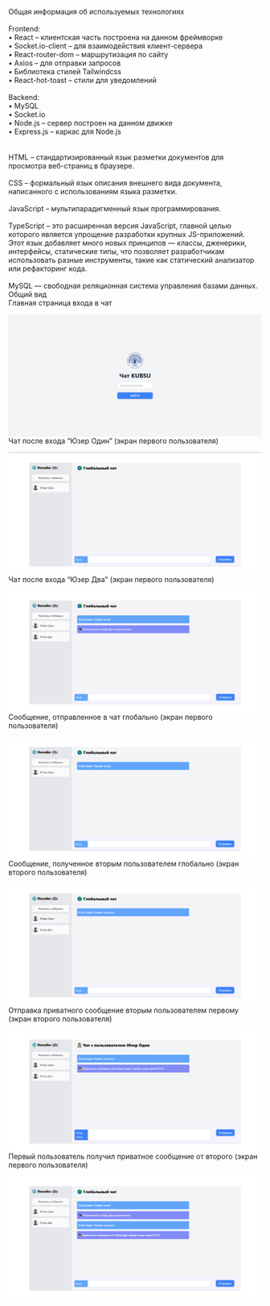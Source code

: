 Общая информация об используемых технологиях
<br />
<br />
Frontend:
<br />
•	React – клиентская часть построена на данном фреймворке
<br />
•	Socket.io-client – для взаимодействия клиент-сервера
<br />
•	React-router-dom – маршрутизация по сайту 
<br />
•	Axios – для отправки запросов
<br />
•	Библиотека стилей Tailwindcss
<br />
•	React-hot-toast – стили для уведомлений
<br />
<br />
Backend:
<br />
•	MySQL
<br />
•	Socket.io
<br />
•	Node.js – сервер построен на данном движке
<br />
•	Express.js – каркас для Node.js 
<br />
<br />
<br />
HTML – стандартизированный язык разметки документов для просмотра веб-страниц в браузере.
<br />
<br />
CSS – формальный язык описания внешнего вида документа, написанного с использованиям языка разметки.
<br /><br />
JavaScript – мультипарадигменный язык программирования. 
<br /><br />
TypeScript – это расширенная версия JavaScript, главной целью которого является упрощение разработки крупных JS-приложений. Этот язык добавляет много новых принципов — классы, дженерики, интерфейсы, статические типы, что позволяет разработчикам использовать разные инструменты, такие как статический анализатор или рефакторинг кода.
<br /><br />
MySQL — свободная реляционная система управления базами данных.
<br />
Общий вид
<br />
  Главная страница входа в чат
 
 <img align="right" src="https://github.com/sl14888/ReactChatApp/blob/master/readme-img/1.png">

Чат после входа “Юзер Один” (экран первого пользователя)

<img align="right" src="https://github.com/sl14888/ReactChatApp/blob/master/readme-img/2.png">
 
Чат после входа “Юзер Два” (экран первого пользователя) 

<img align="right" src="https://github.com/sl14888/ReactChatApp/blob/master/readme-img/3.png">

Сообщение, отправленное в чат глобально (экран первого пользователя)
 
<img align="right" src="https://github.com/sl14888/ReactChatApp/blob/master/readme-img/4.png">




Сообщение, полученное вторым пользователем глобально (экран второго пользователя)

<img align="right" src="https://github.com/sl14888/ReactChatApp/blob/master/readme-img/5.png">
 
Отправка приватного сообщение вторым пользователем первому (экран второго пользователя)
 


<img align="right" src="https://github.com/sl14888/ReactChatApp/blob/master/readme-img/6.png">




Первый пользователь получил приватное сообщение от второго (экран первого пользователя)

<img align="right" src="https://github.com/sl14888/ReactChatApp/blob/master/readme-img/7.png">

